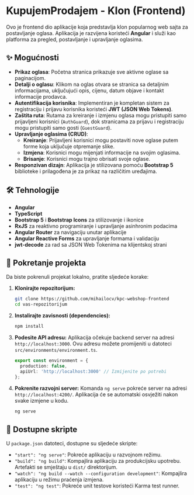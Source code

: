 # KupujemProdajem - Klon (Frontend)

Ovo je frontend dio aplikacije koja predstavlja klon popularnog web sajta za postavljanje oglasa. Aplikacija je razvijena koristeći **Angular** i služi kao platforma za pregled, postavljanje i upravljanje oglasima.

## ✨ Mogućnosti

* **Prikaz oglasa**: Početna stranica prikazuje sve aktivne oglase sa paginacijom.
* **Detalji o oglasu**: Klikom na oglas otvara se stranica sa detaljnim informacijama, uključujući opis, cijenu, datum objave i kontakt informacije prodavca.
* **Autentifikacija korisnika**: Implementiran je kompletan sistem za registraciju i prijavu korisnika koristeći **JWT (JSON Web Tokens)**.
* **Zaštita ruta**: Rutama za kreiranje i izmjenu oglasa mogu pristupiti samo prijavljeni korisnici (`AuthGuard`), dok stranicama za prijavu i registraciju mogu pristupiti samo gosti (`GuestGuard`).
* **Upravljanje oglasima (CRUD)**:
  * **Kreiranje**: Prijavljeni korisnici mogu postaviti nove oglase putem forme koja uključuje otpremanje slike.
  * **Izmjena**: Korisnici mogu mijenjati informacije na svojim oglasima.
  * **Brisanje**: Korisnici mogu trajno obrisati svoje oglase.
* **Responzivan dizajn**: Aplikacija je stilizovana pomoću **Bootstrap 5** biblioteke i prilagođena je za prikaz na različitim uređajima.

## 🛠️ Tehnologije

* **Angular**
* **TypeScript**
* **Bootstrap 5** i **Bootstrap Icons** za stilizovanje i ikonice
* **RxJS** za reaktivno programiranje i upravljanje asinhronim podacima
* **Angular Router** za navigaciju unutar aplikacije
* **Angular Reactive Forms** za upravljanje formama i validaciju
* **jwt-decode** za rad sa JSON Web Tokenima na klijentskoj strani

## 🚀 Pokretanje projekta

Da biste pokrenuli projekat lokalno, pratite sljedeće korake:

1.  **Klonirajte repozitorijum:**
    ```bash
    git clone https://github.com/mihailocv/kpc-webshop-frontend
    cd vas-repozitorijum
    ```

2.  **Instalirajte zavisnosti (dependencies):**
    ```bash
    npm install
    ```

3.  **Podesite API adresu:**
    Aplikacija očekuje backend server na adresi `http://localhost:3000`. Ovu adresu možete promijeniti u datoteci `src/environments/environment.ts`.
    ```typescript
    export const environment = {
      production: false,
      apiUrl: 'http://localhost:3000' // Izmijenite po potrebi
    };
    ```

4.  **Pokrenite razvojni server:**
    Komanda `ng serve` pokreće server na adresi `http://localhost:4200/`. Aplikacija će se automatski osvježiti nakon svake izmjene u kodu.
    ```bash
    ng serve
    ```

## 📜 Dostupne skripte

U `package.json` datoteci, dostupne su sljedeće skripte:

* `"start": "ng serve"`: Pokreće aplikaciju u razvojnom režimu.
* `"build": "ng build"`: Kompajlira aplikaciju za produkcijsku upotrebu. Artefakti se smještaju u `dist/` direktorijum.
* `"watch": "ng build --watch --configuration development"`: Kompajlira aplikaciju u režimu praćenja izmjena.
* `"test": "ng test"`: Pokreće unit testove koristeći Karma test runner.
